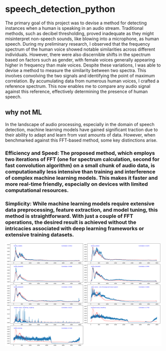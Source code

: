 # speech_detection_python

The primary goal of this project was to devise a method for detecting instances when a human is speaking in an audio stream. Traditional methods, such as decibel thresholding, proved inadequate as they might misinterpret non-speech sounds, like blowing into a microphone, as human speech.
During my preliminary research, I observed that the frequency spectrum of the human voice showed notable similarities across different individuals. However, there were also discernible shifts in the spectrum based on factors such as gender, with female voices generally appearing higher in frequency than male voices.
Despite these variations, I was able to devise a method to measure the similarity between two spectra. This involves convolving the two signals and identifying the point of maximum correlation.
By accumulating data from numerous human voices, I crafted a reference spectrum. This now enables me to compare any audio signal against this reference, effectively determining the presence of human speech.

## why not ML
In the landscape of audio processing, especially in the domain of speech detection, machine learning models have gained significant traction due to their ability to adapt and learn from vast amounts of data. 
However, when benchmarked against this FFT-based method, some key distinctions arise.

### Efficiency and Speed: The proposed method, which employs two iterations of FFT (one for spectrum calculation, second for fast convolution algorithm) on a small chunk of audio data, is computationally less intensive than training and interference of complex machine learning models. This makes it faster and more real-time friendly, especially on devices with limited computational resources.
### Simplicity: While machine learning models require extensive data preprocessing, feature extraction, and model tuning, this method is straightforward. With just a couple of FFT operations, the desired result is achieved without the intricacies associated with deep learning frameworks or extensive training datasets.

![Correlation plots](https://github.com/JRazek/speech_detection_python/blob/master/human_vs_non_human_spectrums.png?raw=true)
